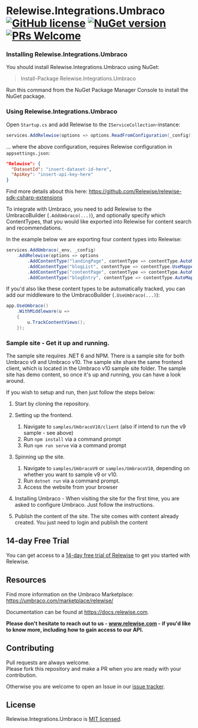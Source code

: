 # Relewise.Integrations.Umbraco [![GitHub license](https://img.shields.io/badge/license-MIT-blue.svg)](./LICENSE) [![NuGet version](https://img.shields.io/nuget/v/Relewise.Integrations.Umbraco)](https://www.nuget.org/packages/Relewise.Integrations.Umbraco) [![PRs Welcome](https://img.shields.io/badge/PRs-welcome-brightgreen.svg)](https://https://github.com/Relewise/relewise-sdk-csharp-extensions/pulls)

### Installing Relewise.Integrations.Umbraco 

You should install Relewise.Integrations.Umbraco using NuGet:

> Install-Package Relewise.Integrations.Umbraco

Run this command from the NuGet Package Manager Console to install the NuGet package.

### Using Relewise.Integrations.Umbraco

Open `Startup.cs` and add Relewise to the `IServiceCollection`-instance: 

```csharp
services.AddRelewise(options => options.ReadFromConfiguration(_config));
```

... where the above configuration, requires Relewise configuration in `appsettings.json`:

```json
"Relewise": {
  "DatasetId": "insert-dataset-id-here",
  "ApiKey": "insert-api-key-here"
}
```

Find more details about this here: https://github.com/Relewise/relewise-sdk-csharp-extensions

To integrate with Umbraco, you need to add Relewise to the UmbracoBuilder (`.AddUmbraco(...)`), and optionally specify which ContentTypes, that you would like exported into Relewise for content search and recommendations. 

In the example below we are exporting four content types into Relewise:
```csharp
services.AddUmbraco(_env, _config)
    .AddRelewise(options => options
        .AddContentType("landingPage", contentType => contentType.AutoMap())
        .AddContentType("blogList", contentType => contentType.UseMapper(new BlogMapper()))
        .AddContentType("contentPage", contentType => contentType.AutoMap())
        .AddContentType("blogEntry", contentType => contentType.AutoMap()))
```

If you'd also like these content types to be automatically tracked, you can add our middleware to the UmbracoBuilder (`.UseUmbraco(...)`):
```csharp
app.UseUmbraco()
    .WithMiddleware(u =>
    {
        u.TrackContentViews();
    });
```

### Sample site - Get it up and running.

The sample site requires .NET 6 and NPM. There is a sample site for both Umbraco v9 and Umbraco v10. 
The sample site share the same frontend client, which is located in the Umbraco v10 sample site folder.
The sample site has demo content, so once it's up and running, you can have a look around. 

 If you wish to setup and run, then just follow the steps below:

1. Start by cloning the repository.
2. Setting up the frontend.
    
    1. Navigate to `samples/UmbracoV10/client` (also if intend to run the v9 sample - see above)
    2. Run `npm install` via a command prompt
    3. Run `npm run serve` via a command prompt

3. Spinning up the site.

    1. Navigate to `samples/UmbracoV9` or `samples/UmbracoV10`, depending on whether you want to sample v9 or v10.
    2. Run `dotnet run` via a command prompt.
    3. Access the website from your browser

4. Installing Umbraco - When visiting the site for the first time, you are asked to configure Umbraco. Just follow the instructions.
5. Publish the content of the site. The site comes with content already created. You just need to login and publish the content

## 14-day Free Trial

You can get access to a [14-day free trial of Relewise](https://www.relewise.com/free-trial) to get you started with Relewise.

## Resources

Find more information on the Umbraco Marketplace: https://umbraco.com/marketplace/relewise/

Documentation can be found at https://docs.relewise.com.

**Please don't hesitate to reach out to us - www.relewise.com - if you'd like to know more, including how to gain access to our API.**

## Contributing

Pull requests are always welcome.  
Please fork this repository and make a PR when you are ready with your contribution.  

Otherwise you are welcome to open an Issue in our [issue tracker](https://github.com/Relewise/relewise-integrations-umbraco/issues).

## License

Relewise.Integrations.Umbraco is [MIT licensed](./LICENSE).
